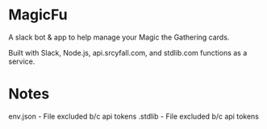 # MagicFu
A slack bot & app to help manage your Magic the Gathering cards.

Built with Slack, Node.js, api.srcyfall.com, and stdlib.com functions as a service.

# Notes
env.json - File excluded b/c api tokens
.stdlib - File excluded b/c api tokens
